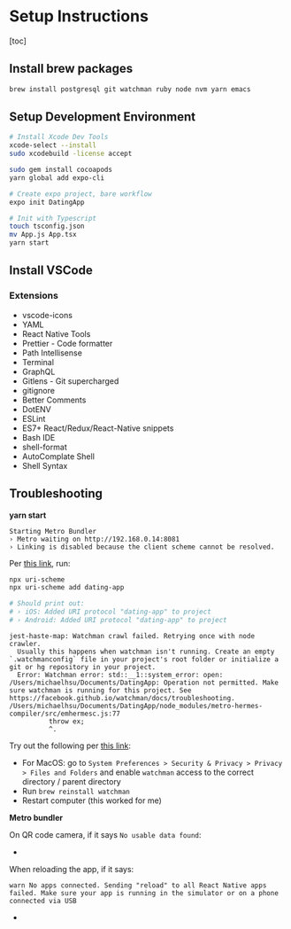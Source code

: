 # Setup Instructions
[toc]

## Install brew packages

```bash
brew install postgresql git watchman ruby node nvm yarn emacs
```

## Setup Development Environment

```bash
# Install Xcode Dev Tools
xcode-select --install
sudo xcodebuild -license accept

sudo gem install cocoapods
yarn global add expo-cli

# Create expo project, bare workflow
expo init DatingApp

# Init with Typescript
touch tsconfig.json
mv App.js App.tsx
yarn start
```

## Install VSCode

### Extensions
- vscode-icons
- YAML
- React Native Tools
- Prettier - Code formatter
- Path Intellisense
- Terminal
- GraphQL
- Gitlens - Git supercharged
- gitignore
- Better Comments
- DotENV
- ESLint
- ES7+ React/Redux/React-Native snippets
- Bash IDE
- shell-format
- AutoComplate Shell
- Shell Syntax

## Troubleshooting

**yarn start**

```
Starting Metro Bundler
› Metro waiting on http://192.168.0.14:8081
› Linking is disabled because the client scheme cannot be resolved.
```

Per [this link](https://github.com/expo/expo-cli/issues/4140#issue-1101274588), run:

```bash
npx uri-scheme
npx uri-scheme add dating-app

# Should print out:
# › iOS: Added URI protocol "dating-app" to project
# › Android: Added URI protocol "dating-app" to project
```



```
jest-haste-map: Watchman crawl failed. Retrying once with node crawler.
  Usually this happens when watchman isn't running. Create an empty `.watchmanconfig` file in your project's root folder or initialize a git or hg repository in your project.
  Error: Watchman error: std::__1::system_error: open: /Users/michaelhsu/Documents/DatingApp: Operation not permitted. Make sure watchman is running for this project. See https://facebook.github.io/watchman/docs/troubleshooting.
/Users/michaelhsu/Documents/DatingApp/node_modules/metro-hermes-compiler/src/emhermesc.js:77
          throw ex;
          ^.
```

Try out the following per [this link](https://github.com/facebook/draft-js/issues/2183#issue-495697228):

- For MacOS: go to `System Preferences > Security & Privacy > Privacy > Files and Folders` and enable `watchman` access to the correct directory / parent directory
- Run `brew reinstall watchman`
- Restart computer (this worked for me)

**Metro bundler**

On QR code camera, if it says `No usable data found`:

- 

When reloading the app, if it says:

```
warn No apps connected. Sending "reload" to all React Native apps failed. Make sure your app is running in the simulator or on a phone connected via USB
```

- 

